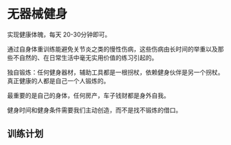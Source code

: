 # 无器械健身

实现健康体魄，每天 20-30分钟即可。

通过自身体重训练能避免关节炎之类的慢性伤病，这些伤病由长时间的举重以及那些不自然的、在日常生活中毫无实用价值的练习引起的。

独自锻炼：任何健身器材，辅助工具都是一根拐杖，依赖健身伙伴是另一个拐杖。 真正健康的人都是自己一个人锻炼的。

最重要的是自己的身体，任何房产，车子钱财都是身外自我。

健身时间和健身条件需要我们主动创造，而不是找不锻炼的借口。

## 训练计划